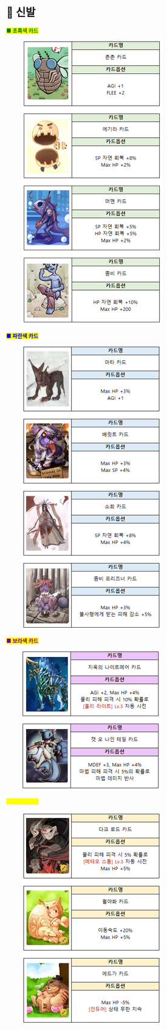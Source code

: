 # 🥾 신발

<mark style="color:green;">**■ 초록색 카드**</mark>

<div align="left">

<figure><img src="../../../.gitbook/assets/1 (2).PNG" alt=""><figcaption></figcaption></figure>

</div>

<mark style="color:blue;">**■ 파란색 카드**</mark>

<div align="left">

<figure><img src="../../../.gitbook/assets/2.PNG" alt=""><figcaption></figcaption></figure>

</div>

<mark style="color:purple;">**■ 보라색 카드**</mark>

<div align="left">

<figure><img src="../../../.gitbook/assets/3.PNG" alt=""><figcaption></figcaption></figure>

</div>

<mark style="color:yellow;">**■ 황금색 카드**</mark>

<div align="left">

<figure><img src="../../../.gitbook/assets/4 (2).PNG" alt=""><figcaption></figcaption></figure>

</div>
